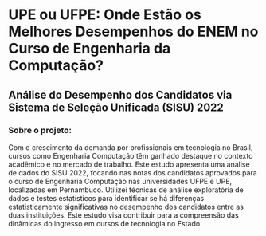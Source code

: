 # UPE ou UFPE: Onde Estão os Melhores Desempenhos do ENEM no Curso de Engenharia da Computação?
## Análise do Desempenho dos Candidatos via Sistema de Seleção Unificada (SISU) 2022

### Sobre o projeto:
Com o crescimento da demanda por profissionais em tecnologia no Brasil, cursos como Engenharia Computação têm ganhado destaque no contexto acadêmico e no mercado de trabalho. Este estudo apresenta uma análise de dados do SISU 2022, focando nas notas dos candidatos aprovados para o curso de Engenharia Computação nas universidades UFPE e UPE, localizadas em Pernambuco. Utilizei técnicas de análise exploratória de dados e testes estatísticos para identificar se há diferenças estatisticamente significativas no desempenho dos candidatos entre as duas instituições. Este estudo visa contribuir para a compreensão das dinâmicas do ingresso em cursos de tecnologia no Estado.

